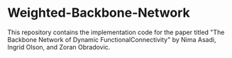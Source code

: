 # Weighted-Backbone-Network
This repository contains the implementation code for the paper titled "The Backbone Network of Dynamic FunctionalConnectivity" by Nima Asadi, Ingrid Olson, and Zoran Obradovic. 
